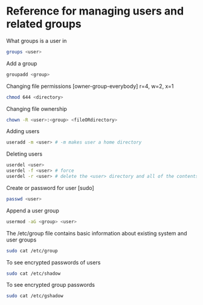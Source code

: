 # Reference for managing users and related groups

What groups is a user in

```sh
groups <user>
```

Add a group

```sh
groupadd <group>
```

Changing file permissions [owner-group-everybody] r=4, w=2, x=1

```sh
chmod 644 <directory>
```

Changing file ownership

```sh
chown -R <user>:<group> <fileORdirectory>
```

Adding users

```sh
useradd -m <user> # -m makes user a home directory
```

Deleting users

```sh
userdel <user>
userdel -f <user> # force
userdel -r <user> # delete the <user> directory and all of the contents
```

Create or password for user [sudo]

```sh
passwd <user>
```

Append a user group

```sh
usermod -aG <group> <user>

```

The /etc/group file contains basic information about existing system and user groups

```sh
sudo cat /etc/group
```

To see encrypted passwords of users

```sh
sudo cat /etc/shadow
```

To see encrypted group passwords

```sh
sudo cat /etc/gshadow
```
